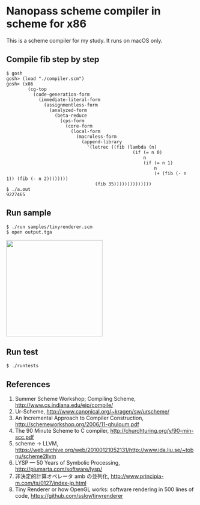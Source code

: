 # Nanopass scheme compiler in scheme for x86

This is a scheme compiler for my study.
It runs on macOS only.

## Compile fib step by step

```
$ gosh
gosh> (load "./compiler.scm")
gosh> (x86
        (cg-top
          (code-generation-form
            (immediate-literal-form
              (assignmentless-form
                (analyzed-form
                  (beta-reduce
                    (cps-form
                      (core-form
                        (local-form
                          (macroless-form
                            (append-library
                              '(letrec ((fib (lambda (n)
                                               (if (= n 0)
                                                   n
                                                   (if (= n 1)
                                                       n
                                                       (+ (fib (- n 1)) (fib (- n 2))))))))
                                 (fib 35))))))))))))))
$ ./a.out
9227465
```

## Run sample

```
$ ./run samples/tinyrenderer.scm
$ open output.tga
```

<img src="https://cloud.githubusercontent.com/assets/17505/20397116/e3ddc044-ad2b-11e6-8bbb-fd70815fd84e.png" width="256">

## Run test

```
$ ./runtests
```

## References

1. Summer Scheme Workshop; Compiling Scheme, http://www.cs.indiana.edu/eip/compile/
1. Ur-Scheme, http://www.canonical.org/~kragen/sw/urscheme/
1. An Incremental Approach to Compiler Construction, http://schemeworkshop.org/2006/11-ghuloum.pdf
1. The 90 Minute Scheme to C compiler, http://churchturing.org/y/90-min-scc.pdf
1. scheme -> LLVM, https://web.archive.org/web/20100121052131/http://www.ida.liu.se/~tobnu/scheme2llvm
1. LYSP — 50 Years of Symbolic Processing, http://piumarta.com/software/lysp/
1. 非決定的計算オペレータ amb の並列化, http://www.principia-m.com/ts/0127/index-jp.html
1. Tiny Renderer or how OpenGL works: software rendering in 500 lines of code, https://github.com/ssloy/tinyrenderer
